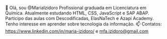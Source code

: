  👋 Olá, sou @MariaIzidoro
     Profissional graduada em Licenciatura em Química.
     Atualmente estudando HTML, CSS, JavaScript e SAP ABAP.
     Participo das aulas com Descodificadas, ElasNaTech e Azapi Academy.
     Tenho interesse em aprender sobre tecnologia da informação.
  📫 Contatos: https://www.linkedin.com/in/maria-izidoro/ e mfa.izidoro@gmail.com 



<!---
MariaIzidoro/MariaIzidoro is a ✨ special ✨ repository because its `README.md` (this file) appears on your GitHub profile.
You can click the Preview link to take a look at your changes.
--->
